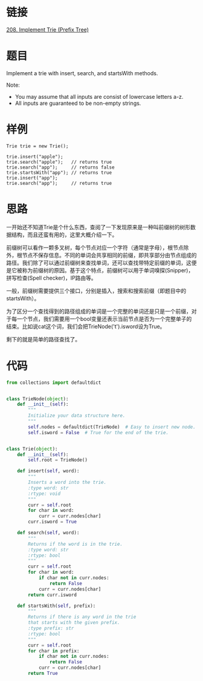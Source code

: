 # 链接
[208. Implement Trie (Prefix Tree)](https://leetcode.com/problems/implement-trie-prefix-tree/)

# 题目
Implement a trie with insert, search, and startsWith methods.

Note:
- You may assume that all inputs are consist of lowercase letters a-z.
- All inputs are guaranteed to be non-empty strings.

# 样例
```
Trie trie = new Trie();

trie.insert("apple");
trie.search("apple");   // returns true
trie.search("app");     // returns false
trie.startsWith("app"); // returns true
trie.insert("app");   
trie.search("app");     // returns true
```

# 思路
一开始还不知道Trie是个什么东西，查阅了一下发现原来是一种叫前缀树的树形数据结构，而且还蛮有用的，这里大概介绍一下。

前缀树可以看作一颗多叉树，每个节点对应一个字符（通常是字母），根节点除外，根节点不保存信息。不同的单词会共享相同的前缀，即共享部分由节点组成的路径。我们除了可以通过前缀树来查找单词，还可以查找带特定前缀的单词，这便是它被称为前缀树的原因。基于这个特点，前缀树可以用于单词嗅探(Snipper)，拼写检查(Spell checker)，IP路由等。

一般，前缀树需要提供三个接口，分别是插入，搜索和搜索前缀（即题目中的startsWith）。

为了区分一个查找得到的路径组成的单词是一个完整的单词还是只是一个前缀，对于每一个节点，我们需要用一个bool变量还表示当前节点是否为一个完整单子的结束。比如说cat这个词，我们会把TrieNode('t').isword设为True。

剩下的就是简单的路径查找了。

# 代码
```python
from collections import defaultdict


class TrieNode(object):
    def __init__(self):
        """
        Initialize your data structure here.
        """
        self.nodes = defaultdict(TrieNode)  # Easy to insert new node.
        self.isword = False  # True for the end of the trie.


class Trie(object):
    def __init__(self):
        self.root = TrieNode()

    def insert(self, word):
        """
        Inserts a word into the trie.
        :type word: str
        :rtype: void
        """
        curr = self.root
        for char in word:
            curr = curr.nodes[char]
        curr.isword = True

    def search(self, word):
        """
        Returns if the word is in the trie.
        :type word: str
        :rtype: bool
        """
        curr = self.root
        for char in word:
            if char not in curr.nodes:
                return False
            curr = curr.nodes[char]
        return curr.isword

    def startsWith(self, prefix):
        """
        Returns if there is any word in the trie
        that starts with the given prefix.
        :type prefix: str
        :rtype: bool
        """
        curr = self.root
        for char in prefix:
            if char not in curr.nodes:
                return False
            curr = curr.nodes[char]
        return True
```